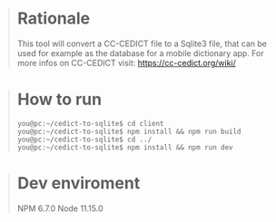 
> # Rationale
> This tool will convert a CC-CEDICT file to a Sqlite3 file, that can be used for example as the database for a mobile dictionary app.
> For more infos on CC-CEDICT visit: https://cc-cedict.org/wiki/

> # How to run
> ```console
>you@pc:~/cedict-to-sqlite$ cd client
>you@pc:~/cedict-to-sqlite$ npm install && npm run build
>you@pc:~/cedict-to-sqlite$ cd ../
>you@pc:~/cedict-to-sqlite$ npm	install && npm run dev
>```

> # Dev enviroment
> NPM 6.7.0
> Node 11.15.0
